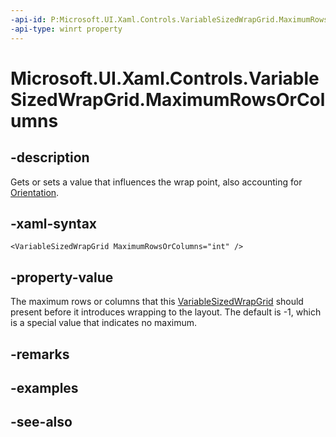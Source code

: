 ```yaml
---
-api-id: P:Microsoft.UI.Xaml.Controls.VariableSizedWrapGrid.MaximumRowsOrColumns
-api-type: winrt property
---
```


<!-- Property syntax
public int MaximumRowsOrColumns { get;  set; }
-->

# Microsoft.UI.Xaml.Controls.VariableSizedWrapGrid.MaximumRowsOrColumns

## -description
Gets or sets a value that influences the wrap point, also accounting for [Orientation](variablesizedwrapgrid_orientation.md).

## -xaml-syntax
```xaml
<VariableSizedWrapGrid MaximumRowsOrColumns="int" />
```


## -property-value
The maximum rows or columns that this [VariableSizedWrapGrid](variablesizedwrapgrid.md) should present before it introduces wrapping to the layout. The default is -1, which is a special value that indicates no maximum.

## -remarks

## -examples

## -see-also
